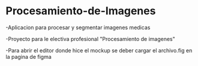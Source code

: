 # Procesamiento-de-Imagenes
-Aplicacion para procesar y segmentar imagenes medicas

-Proyecto para le electiva profesional "Procesamiento de imagenes"

-Para abrir el editor donde hice el mockup se deber cargar el archivo.fig en la pagina de figma



